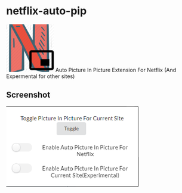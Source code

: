 # netflix-auto-pip
![alt text](https://github.com/Gotham13121997/netflix-auto-pip/blob/master/src/assets/icon128.png)
Auto Picture In Picture Extension For Netflix (And Expermental for other sites)

## Screenshot
![alt text](https://github.com/Gotham13121997/netflix-auto-pip/blob/master/screenshot/screeshot.png)